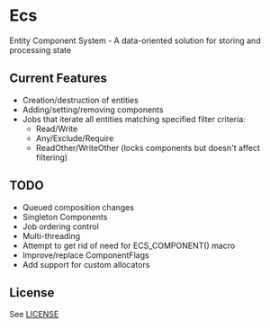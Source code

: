 # Ecs
Entity Component System - A data-oriented solution for storing and processing state

## Current Features
- Creation/destruction of entities
- Adding/setting/removing components
- Jobs that iterate all entities matching specified filter criteria:
  - Read/Write
  - Any/Exclude/Require
  - ReadOther/WriteOther (locks components but doesn't affect filtering)

## TODO
- Queued composition changes
- Singleton Components
- Job ordering control
- Multi-threading
- Attempt to get rid of need for ECS_COMPONENT() macro
- Improve/replace ComponentFlags
- Add support for custom allocators

## License
See [LICENSE](LICENSE)
